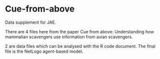 # Cue-from-above
Data supplement for JAE.

There are 4 files here from the paper Cue from above: Understanding how mammalian scavengers use information from avian scavengers. 

2 are data files which can be analysed with the R code document. The final file is the NetLogo agent-based model. 
